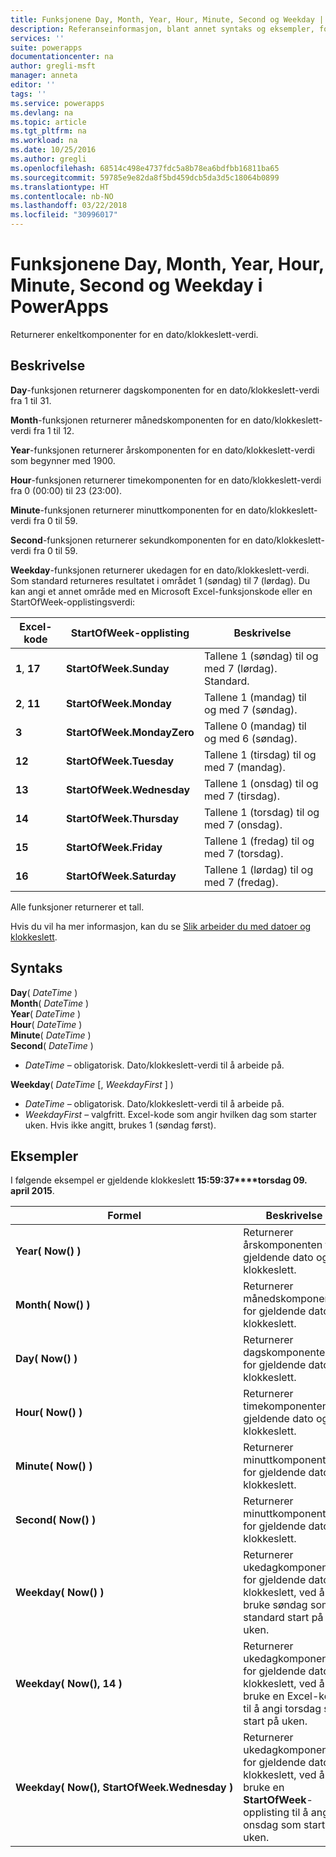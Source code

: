 ```yaml
---
title: Funksjonene Day, Month, Year, Hour, Minute, Second og Weekday | Microsoft Docs
description: Referanseinformasjon, blant annet syntaks og eksempler, for funksjonene Day, Month, Year, Hour, Minute, Second og Weekday i PowerApps
services: ''
suite: powerapps
documentationcenter: na
author: gregli-msft
manager: anneta
editor: ''
tags: ''
ms.service: powerapps
ms.devlang: na
ms.topic: article
ms.tgt_pltfrm: na
ms.workload: na
ms.date: 10/25/2016
ms.author: gregli
ms.openlocfilehash: 68514c498e4737fdc5a8b78ea6bdfbb16811ba65
ms.sourcegitcommit: 59785e9e82da8f5bd459dcb5da3d5c18064b0899
ms.translationtype: HT
ms.contentlocale: nb-NO
ms.lasthandoff: 03/22/2018
ms.locfileid: "30996017"
---
```

# <a name="day-month-year-hour-minute-second-and-weekday-functions-in-powerapps"></a>Funksjonene Day, Month, Year, Hour, Minute, Second og Weekday i PowerApps
Returnerer enkeltkomponenter for en dato/klokkeslett-verdi.

## <a name="description"></a>Beskrivelse
**Day**-funksjonen returnerer dagskomponenten for en dato/klokkeslett-verdi fra 1 til 31.

**Month**-funksjonen returnerer månedskomponenten for en dato/klokkeslett-verdi fra 1 til 12.

**Year**-funksjonen returnerer årskomponenten for en dato/klokkeslett-verdi som begynner med 1900.

**Hour**-funksjonen returnerer timekomponenten for en dato/klokkeslett-verdi fra 0 (00:00) til 23 (23:00).

**Minute**-funksjonen returnerer minuttkomponenten for en dato/klokkeslett-verdi fra 0 til 59.

**Second**-funksjonen returnerer sekundkomponenten for en dato/klokkeslett-verdi fra 0 til 59.

**Weekday**-funksjonen returnerer ukedagen for en dato/klokkeslett-verdi.  Som standard returneres resultatet i området 1 (søndag) til 7 (lørdag).  Du kan angi et annet område med en Microsoft Excel-funksjonskode eller en StartOfWeek-opplistingsverdi:

| Excel-kode | StartOfWeek-opplisting | Beskrivelse |
| --- | --- | --- |
| **1**, **17** |**StartOfWeek.Sunday** |Tallene 1 (søndag) til og med 7 (lørdag).  Standard. |
| **2**, **11** |**StartOfWeek.Monday** |Tallene 1 (mandag) til og med 7 (søndag). |
| **3** |**StartOfWeek.MondayZero** |Tallene 0 (mandag) til og med 6 (søndag). |
| **12** |**StartOfWeek.Tuesday** |Tallene 1 (tirsdag) til og med 7 (mandag). |
| **13** |**StartOfWeek.Wednesday** |Tallene 1 (onsdag) til og med 7 (tirsdag). |
| **14** |**StartOfWeek.Thursday** |Tallene 1 (torsdag) til og med 7 (onsdag). |
| **15** |**StartOfWeek.Friday** |Tallene 1 (fredag) til og med 7 (torsdag). |
| **16** |**StartOfWeek.Saturday** |Tallene 1 (lørdag) til og med 7 (fredag). |

Alle funksjoner returnerer et tall.

Hvis du vil ha mer informasjon, kan du se [Slik arbeider du med datoer og klokkeslett](../show-text-dates-times.md).

## <a name="syntax"></a>Syntaks
**Day**( *DateTime* )<br>**Month**( *DateTime* )<br>**Year**( *DateTime* )<br>**Hour**( *DateTime* )<br>**Minute**( *DateTime* )<br>**Second**( *DateTime* )

* *DateTime* – obligatorisk.  Dato/klokkeslett-verdi til å arbeide på.  

**Weekday**( *DateTime* [, *WeekdayFirst* ] )<br>

* *DateTime* – obligatorisk.  Dato/klokkeslett-verdi til å arbeide på. 
* *WeekdayFirst* – valgfritt.  Excel-kode som angir hvilken dag som starter uken.  Hvis ikke angitt, brukes 1 (søndag først).

## <a name="examples"></a>Eksempler
I følgende eksempel er gjeldende klokkeslett **15:59:37****torsdag 09. april 2015**.

| Formel | Beskrivelse | Resultat |
| --- | --- | --- |
| **Year(&nbsp;Now()&nbsp;)** |Returnerer årskomponenten for gjeldende dato og klokkeslett. |2015 |
| **Month(&nbsp;Now()&nbsp;)** |Returnerer månedskomponenten for gjeldende dato og klokkeslett. |4 |
| **Day(&nbsp;Now()&nbsp;)** |Returnerer dagskomponenten for gjeldende dato og klokkeslett. |9 |
| **Hour(&nbsp;Now()&nbsp;)** |Returnerer timekomponenten for gjeldende dato og klokkeslett. |15 |
| **Minute(&nbsp;Now()&nbsp;)** |Returnerer minuttkomponenten for gjeldende dato og klokkeslett. |59 |
| **Second(&nbsp;Now()&nbsp;)** |Returnerer minuttkomponenten for gjeldende dato og klokkeslett. |37 |
| **Weekday(&nbsp;Now()&nbsp;)** |Returnerer ukedagkomponenten for gjeldende dato og klokkeslett, ved å bruke søndag som standard start på uken. |5 |
| **Weekday(&nbsp;Now(),&nbsp;14&nbsp;)** |Returnerer ukedagkomponenten for gjeldende dato og klokkeslett, ved å bruke en Excel-kode til å angi torsdag som start på uken. |1 |
| **Weekday(&nbsp;Now(),&nbsp;StartOfWeek.Wednesday&nbsp;)** |Returnerer ukedagkomponenten for gjeldende dato og klokkeslett, ved å bruke en **StartOfWeek**-opplisting til å angi onsdag som start på uken. |2 |

